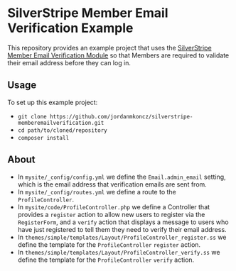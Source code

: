 # SilverStripe Member Email Verification Example

This repository provides an example project that uses the [SilverStripe Member Email Verification Module](https://github.com/jordanmkoncz/silverstripe-memberemailverification) so that Members are required to validate their email address before they can log in.

## Usage

To set up this example project:

 - `git clone https://github.com/jordanmkoncz/silverstripe-memberemailverification.git`
 - `cd path/to/cloned/repository`
 - `composer install`

## About

 - In `mysite/_config/config.yml` we define the `Email.admin_email` setting, which is the email address that verification emails are sent from.
 - In `mysite/_config/routes.yml` we define a route to the `ProfileController`.
 - In `mysite/code/ProfileController.php` we define a Controller that provides a `register` action to allow new users to register via the `RegisterForm`, and a `verify` action that displays a message to users who have just registered to tell them they need to verify their email address.
 - In `themes/simple/templates/Layout/ProfileController_register.ss` we define the template for the `ProfileController` `register` action.
 - In `themes/simple/templates/Layout/ProfileController_verify.ss` we define the template for the `ProfileController` `verify` action.